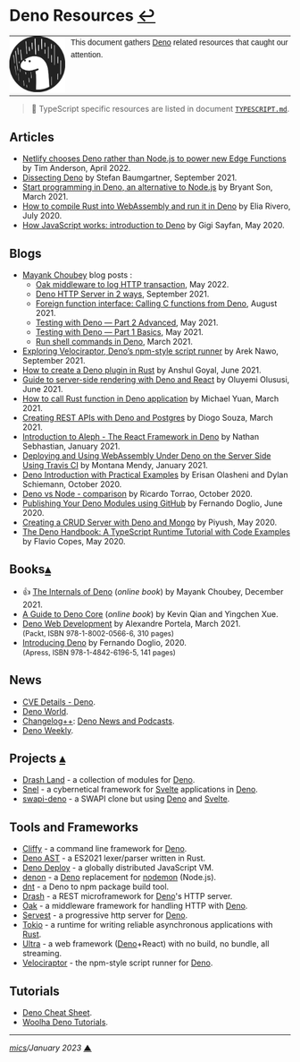 # <span id="top">Deno Resources</span> <span style="size:25%;"><a href="README.md">↩</a></span>

<table style="font-family:Helvetica,Arial;font-size:14px;line-height:1.6;">
  <tr>
  <td style="border:0;padding:0 10px 0 0;min-width:100px;"><a href="https://deno.land/" rel="external"><img style="border:0;" src="./docs/images/deno.svg" width="100" alt="Deno project"/></a></td>
  <td style="border:0;padding:0;vertical-align:text-top;">This document gathers <a href="https://deno.land/" rel="external">Deno</a> related resources that caught our attention.
  </td>
  </tr>
</table>

> **:mag_right:** TypeScript specific resources are listed in document [`TYPESCRIPT.md`](./TYPESCRIPT.md).

## <span id="articles">Articles</span>

- [Netlify chooses Deno rather than Node.js to power new Edge Functions][article_anderson] by Tim Anderson, April 2022.
- [Dissecting Deno][article_baumgartner] by Stefan Baumgartner, September 2021.
- [Start programming in Deno, an alternative to Node.js][article_son] by Bryant Son, March 2021.
- [How to compile Rust into WebAssembly and run it in Deno][article_rivero] by Elia Rivero, July 2020.
- [How JavaScript works: introduction to Deno][article_sayfan] by Gigi Sayfan, May 2020.

## <span id="blogs">Blogs</span>

- [Mayank Choubey](https://medium.com/@choubey) blog posts :
  - [Oak middleware to log HTTP transaction][blog_choubey5], May 2022.
  - [Deno HTTP Server in 2 ways][blog_choubey4], September 2021.
  - [Foreign function interface: Calling C functions from Deno][blog_choubey3], August 2021.
  - [Testing with Deno — Part 2 Advanced][blog_choubey2], May 2021.
  - [Testing with Deno — Part 1 Basics][blog_choubey1], May 2021.
  - [Run shell commands in Deno][blog_choubey0], March 2021.
- [Exploring Velociraptor, Deno’s npm-style script runner][blog_nawo] by Arek Nawo, September 2021.
- [How to create a Deno plugin in Rust][blog_goyal] by Anshul Goyal, June 2021.
- [Guide to server-side rendering with Deno and React][blog_olususi] by Oluyemi Olususi, June 2021.
- [How to call Rust function in Deno application][blog_yuan] by Michael Yuan, March 2021.
- [Creating REST APIs with Deno and Postgres][blog_souza] by Diogo Souza, March 2021.
- [Introduction to Aleph - The React Framework in Deno][blog_sebhastian] by Nathan Sebhastian, January 2021.
- [Deploying and Using WebAssembly Under Deno on the Server Side Using Travis CI][blog_mendy] by Montana Mendy, January 2021.
- [Deno Introduction with Practical Examples][blog_olasheni] by Erisan Olasheni and Dylan Schiemann, October 2020.
- [Deno vs Node - comparison][blog_torrao] by Ricardo Torrao, October 2020.
- [Publishing Your Deno Modules using GitHub][blog_dolgio] by Fernando Doglio, June 2020.
- [Creating a CRUD Server with Deno and Mongo][blog_piyush] by Piyush, May 2020.
- [The Deno Handbook: A TypeScript Runtime Tutorial with Code Examples][blog_copes] by Flavio Copes, May 2020.

## <span id="books">Books</span>[**&#x25B4;**](#top)

- &#128077; [The Internals of Deno](https://choubey.gitbook.io/internals-of-deno/) (*online book*) by Mayank Choubey, December 2021.
- [A Guide to Deno Core](https://denolib.gitbook.io/guide/) (*online book*) by Kevin Qian and Yingchen Xue.
- [Deno Web Development][book_portela] by Alexandre Portela, March 2021.<br/><span style="font-size:90%;">(Packt, ISBN 978-1-8002-0566-6, 310 pages)</span>
- [Introducing Deno][book_doglio] by Fernando Doglio, 2020.<br/><span style="font-size:90%;">(Apress, ISBN 978-1-4842-6196-5, 141 pages)</span>

## <span id="news">News</span>

- [CVE Details - Deno](https://www.cvedetails.com/google-search-results.php?q=Deno&sa=Search).
- [Deno World](https://medium.com/deno-the-complete-reference).
- [Changelog++](https://changelog.com): [Deno News and Podcasts](https://changelog.com/topic/deno).
- [Deno Weekly](https://denoweekly.com/).

## <span id="projects">Projects</span> [**&#x25B4;**](#top)

- [Drash Land](https://github.com/drashland/) - a collection of modules for [Deno][deno_land].
- [Snel](https://github.com/crewdevio/Snel) - a cybernetical framework for [Svelte][svelte_dev] applications in [Deno][deno_land].
- [swapi-deno](https://github.com/davidjsalazarmoreno/swapi-deno) - a SWAPI clone but using [Deno][deno_land] and [Svelte][svelte_dev]. 

## <span id="tools">Tools and Frameworks</span>

- [Cliffy](https://github.com/c4spar/deno-cliffy) - a command line framework for [Deno][deno_land].
- [Deno AST](https://github.com/denoland/deno_ast) - a ES2021 lexer/parser written in Rust.
- [Deno Deploy](https://deno.com/deploy) - a globally distributed JavaScript VM.
- [denon](https://github.com/denosaurs/denon) - a [Deno][deno_land] replacement for [nodemon][nodemon_io] (Node.js).
- [dnt](https://github.com/denoland/dnt) - a Deno to npm package build tool.
- [Drash](https://github.com/drashland/deno-drash) - a REST microframework for [Deno][deno_land]'s HTTP server.
- [Oak][tool_aok] - a middleware framework for handling HTTP with [Deno][deno_land].
- [Servest](https://servestjs.org/) - a progressive http server for [Deno][deno_land].
- [Tokio](https://github.com/tokio-rs/tokio) - a runtime for writing reliable asynchronous applications with [Rust](https://www.rust-lang.org/).
- [Ultra](https://github.com/exhibitionist-digital/ultra) - a web framework ([Deno][deno_land]+React) with no build, no bundle, all streaming.
- [Velociraptor](https://github.com/jurassiscripts/velociraptor) - the npm-style script runner for [Deno][deno_land].

## <span id="tutorials">Tutorials</span>

- [Deno Cheat Sheet](https://droces.github.io/Deno-Cheat-Sheet/).
- [Woolha Deno Tutorials](https://www.woolha.com/tutorials/categories/deno).

***

*[mics](https://lampwww.epfl.ch/~michelou/)/January 2023* [**&#9650;**](#top)
<span id="bottom">&nbsp;</span>

<!-- link refs -->

[article_anderson]: https://devclass.com/2022/04/19/netlify-chooses-deno-rather-than-node-js-to-power-new-edge-functions/
[article_baumgartner]: https://fettblog.eu/dissecting-deno/
[article_rivero]: https://startfunction.com/rust-webassembly-deno/
[article_sayfan]: https://blog.sessionstack.com/how-javascript-works-introduction-to-deno-a3b1153b1855
[article_son]: https://opensource.com/article/21/3/deno-programming
[blog_nawo]: https://blog.logrocket.com/exploring-velociraptor-deno-npm-style-script-runner/
[blog_choubey5]: https://medium.com/deno-the-complete-reference/deno-nuggets-oak-middleware-to-log-http-transaction-18658a4f2f68
[blog_choubey4]: https://medium.com/deno-the-complete-reference/deno-http-server-in-2-ways-3821098d942f
[blog_choubey3]: https://medium.com/deno-the-complete-reference/foreign-function-interface-calling-c-functions-from-deno-357ec4f5f793
[blog_choubey2]: https://medium.com/deno-the-complete-reference/testing-with-deno-part-2-advanced-2d10ac1dd145
[blog_choubey1]: https://medium.com/deno-the-complete-reference/testing-with-deno-part-1-basics-375aa90c5cb5
[blog_choubey0]: https://medium.com/deno-the-complete-reference/run-shell-commands-in-deno-26c3e9b72e03
[blog_copes]: https://www.freecodecamp.org/news/the-deno-handbook/
[blog_dolgio]: https://blog.bitsrc.io/publishing-your-deno-modules-using-github-f2bd86173392
[blog_goyal]: https://blog.logrocket.com/how-to-create-a-deno-plugin-in-rust/
[blog_mendy]: https://blog.travis-ci.com/2021-01-04-wasm
[blog_olasheni]: https://www.infoq.com/articles/deno-introduction-practical-examples/
[blog_olususi]: https://www.sanity.io/guides/server-side-rendering-deno-react
[blog_piyush]: https://medium.com/@me.piyush/creating-a-crud-server-with-deno-and-mongo-199e4ef939df
[blog_sebhastian]: https://blog.bitsrc.io/introduction-to-aleph-the-react-framework-in-deno-322ec26d0fa9
[blog_souza]: https://blog.logrocket.com/creating-your-first-rest-api-with-deno-and-postgres/
[blog_torrao]: https://www.imaginarycloud.com/blog/deno-vs-node/
[blog_yuan]: https://developpaper.com/how-to-call-rust-function-in-deno-application/
[book_doglio]: https://www.apress.com/gp/book/9781484261965
[book_portela]: https://www.packtpub.com/product/deno-web-development/9781800205666
[deno_land]: https://deno.land/
[nodemon_io]: https://nodemon.io/
[svelte_dev]: https://svelte.dev/
[tool_aok]: https://oakserver.github.io/oak/
